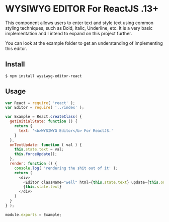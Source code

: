 # WYSIWYG EDITOR For ReactJS .13+

This component allows users to enter text and style text using common styling techniques, such as Bold, Italic, Underline, etc. It is a very basic implementation and I intend to expand on this project further.

You can look at the example folder to get an understanding of implementing this editor.

## Install

```
$ npm install wysiwyg-editor-react
```

## Usage

```javascript
var React = require( 'react' );
var Editor = require( '../index' );

var Example = React.createClass( {
  getInitialState: function () {
    return {
      text: '<b>WYSIWYG Editor</b> For ReactJS.'
    }
  },
  onTextUpdate: function ( val ) {
    this.state.text = val;
    this.forceUpdate();
  },
  render: function () {
    console.log( 'rendering the shit out of it' );
    return (
      <div>
        <Editor className="well" html={this.state.text} update={this.onTextUpdate} />
        {this.state.text}
      </div>
    )
  }
} );

module.exports = Example;
```